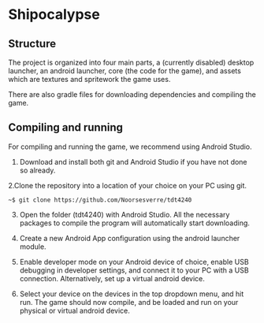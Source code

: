 # Shipocalypse

## Structure
The project is organized into four main parts, a (currently disabled) desktop launcher, an android launcher, core (the code for the game), and assets which are textures and spritework the game uses.

There are also gradle files for downloading dependencies and compiling the game.

## Compiling and running
For compiling and running the game, we recommend using Android Studio. 


1. Download and install both git and Android Studio if you have not done so already.

2.Clone the repository into a location of your choice on your PC using git.

`~$ git clone https://github.com/Noorsesverre/tdt4240`

3. Open the folder (tdt4240) with Android Studio. All the necessary packages to compile the program will automatically start downloading.

4. Create a new Android App configuration using the android launcher module.

5. Enable developer mode on your Android device of choice, enable USB debugging in developer settings, and connect it to your PC with a USB connection. Alternatively, set up a virtual android device.

6. Select your device on the devices in the top dropdown menu, and hit run. The game should now compile, and be loaded and run on your physical or virtual android device. 
